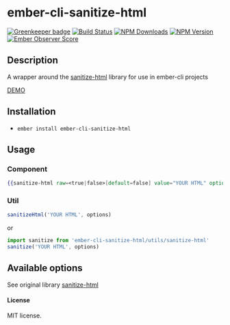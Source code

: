 # ember-cli-sanitize-html

[![Greenkeeper badge](https://badges.greenkeeper.io/devotox/ember-cli-sanitize-html.svg)](https://greenkeeper.io/)
[![Build Status](https://travis-ci.org/devotox/ember-cli-sanitize-html.svg)](http://travis-ci.org/devotox/ember-cli-sanitize-html)
[![NPM Downloads](https://img.shields.io/npm/dm/ember-cli-sanitize-html.svg)](https://www.npmjs.org/package/ember-cli-sanitize-html)
[![NPM Version](https://badge.fury.io/js/ember-cli-sanitize-html.svg)](http://badge.fury.io/js/ember-cli-sanitize-html)
[![Ember Observer Score](http://emberobserver.com/badges/ember-cli-sanitize-html.svg)](http://emberobserver.com/addons/ember-cli-sanitize-html)

## Description
A wrapper around the [sanitize-html](https://github.com/punkave/sanitize-html/) library for use in ember-cli projects

[DEMO](http://devotox.github.io/ember-cli-sanitize-html)

## Installation
* `ember install ember-cli-sanitize-html`

## Usage

### Component
```handlebars
{{sanitize-html raw=<true|false>[default=false] value="YOUR HTML" options=options}}
```

### Util
```javascript
sanitizeHtml('YOUR HTML', options)
```
or
```javascript
import sanitize from 'ember-cli-sanitize-html/utils/sanitize-html'
sanitize('YOUR HTML', options)
```

## Available options
See original library [sanitize-html](https://github.com/punkave/sanitize-html/)

#### License
MIT license.